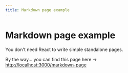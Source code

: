 ```yaml
---
title: Markdown page example
---
```


# Markdown page example

You don't need React to write simple standalone pages. 

By the way... you can find this page here -> [http://localhost:3000/markdown-page](http://localhost:3000/markdown-page)
